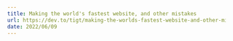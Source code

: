 ```yaml
---
title: Making the world's fastest website, and other mistakes
url: https://dev.to/tigt/making-the-worlds-fastest-website-and-other-mistakes-56na
date: 2022/06/09
---
```

